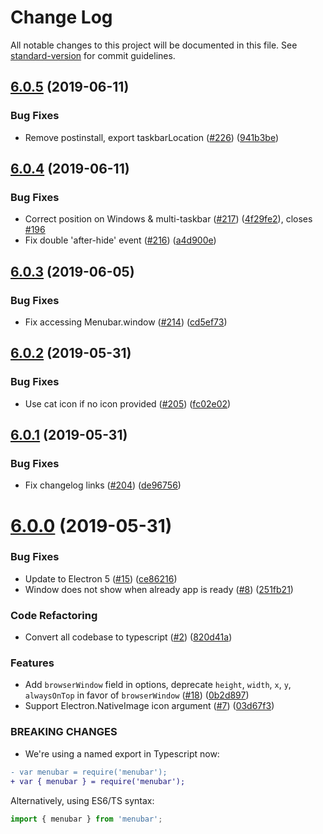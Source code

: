 # Change Log

All notable changes to this project will be documented in this file. See [standard-version](https://github.com/conventional-changelog/standard-version) for commit guidelines.

## [6.0.5](https://github.com/maxogden/menubar/compare/v6.0.4...v6.0.5) (2019-06-11)


### Bug Fixes

* Remove postinstall, export taskbarLocation ([#226](https://github.com/maxogden/menubar/issues/226)) ([941b3be](https://github.com/maxogden/menubar/commit/941b3be))



## [6.0.4](https://github.com/maxogden/menubar/compare/v6.0.3...v6.0.4) (2019-06-11)


### Bug Fixes

* Correct position on Windows & multi-taskbar ([#217](https://github.com/maxogden/menubar/issues/217)) ([4f29fe2](https://github.com/maxogden/menubar/commit/4f29fe2)), closes [#196](https://github.com/maxogden/menubar/issues/196)
* Fix double 'after-hide' event ([#216](https://github.com/maxogden/menubar/issues/216)) ([a4d900e](https://github.com/maxogden/menubar/commit/a4d900e))



## [6.0.3](https://github.com/maxogden/menubar/compare/v6.0.2...v6.0.3) (2019-06-05)


### Bug Fixes

* Fix accessing Menubar.window ([#214](https://github.com/maxogden/menubar/issues/214)) ([cd5ef73](https://github.com/maxogden/menubar/commit/cd5ef73))



## [6.0.2](https://github.com/maxogden/menubar/compare/v6.0.1...v6.0.2) (2019-05-31)


### Bug Fixes

* Use cat icon if no icon provided ([#205](https://github.com/maxogden/menubar/issues/205)) ([fc02e02](https://github.com/maxogden/menubar/commit/fc02e02))



## [6.0.1](https://github.com/maxogden/menubar/compare/v6.0.0...v6.0.1) (2019-05-31)


### Bug Fixes

* Fix changelog links ([#204](https://github.com/maxogden/menubar/issues/204)) ([de96756](https://github.com/maxogden/menubar/commit/de96756))



# [6.0.0](https://github.com/maxogden/menubar/compare/v5.2.3...v6.0.0) (2019-05-31)


### Bug Fixes

* Update to Electron 5 ([#15](https://github.com/amaurymartiny/menubar/issues/15)) ([ce86216](https://github.com/maxogden/menubar/commit/ce86216))
* Window does not show when already app is ready ([#8](https://github.com/amaurymartiny/menubar/issues/8)) ([251fb21](https://github.com/maxogden/menubar/commit/251fb21))


### Code Refactoring

* Convert all codebase to typescript ([#2](https://github.com/amaurymartiny/menubar/issues/2)) ([820d41a](https://github.com/maxogden/menubar/commit/820d41a))


### Features

* Add `browserWindow` field in options, deprecate `height`, `width`, `x`, `y`, `alwaysOnTop` in favor of `browserWindow` ([#18](https://github.com/amaurymartiny/menubar/issues/18)) ([0b2d897](https://github.com/maxogden/menubar/commit/0b2d897))
* Support Electron.NativeImage icon argument ([#7](https://github.com/amaurymartiny/menubar/issues/7)) ([03d67f3](https://github.com/maxogden/menubar/commit/03d67f3))


### BREAKING CHANGES

* We're using a named export in Typescript now:
```diff
- var menubar = require('menubar');
+ var { menubar } = require('menubar');
```

Alternatively, using ES6/TS syntax:
```javascript
import { menubar } from 'menubar';
```
